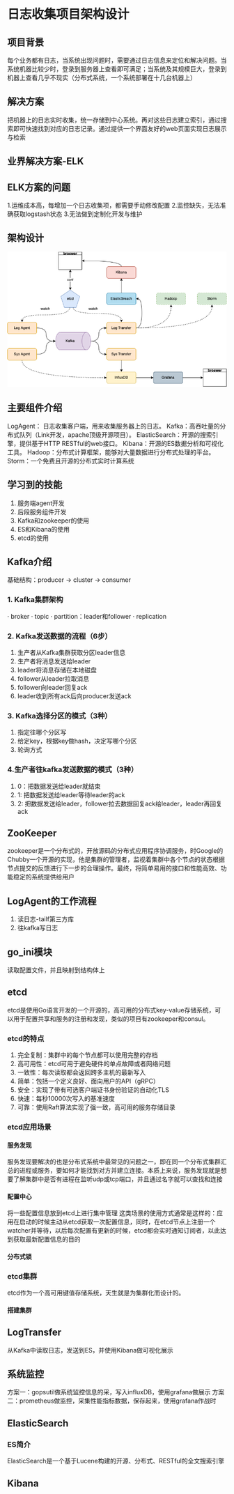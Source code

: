 # 日志收集项目架构设计

## 项目背景
每个业务都有日志，当系统出现问题时，需要通过日志信息来定位和解决问题。当系统机器比较少时，登录到服务器上查看即可满足；当系统及其规模巨大，登录到机器上查看几乎不现实（分布式系统，一个系统部署在十几台机器上）
## 解决方案
把机器上的日志实时收集，统一存储到中心系统。再对这些日志建立索引，通过搜索即可快速找到对应的日志记录。通过提供一个界面友好的web页面实现日志展示与检索
## 业界解决方案-ELK


## ELK方案的问题
1.运维成本高，每增加一个日志收集项，都需要手动修改配置
2.监控缺失，无法准确获取logstash状态
3.无法做到定制化开发与维护

## 架构设计
![架构设计](Resource/LogCollection架构设计.png)

## 主要组件介绍
LogAgent： 日志收集客户端，用来收集服务器上的日志。
Kafka：高吞吐量的分布式队列（Link开发，apache顶级开源项目）。
ElasticSearch：开源的搜索引擎，提供基于HTTP RESTful的web接口。
Kibana：开源的ES数据分析和可视化工具。
Hadoop：分布式计算框架，能够对大量数据进行分布式处理的平台。
Storm：一个免费且开源的分布式实时计算系统

## 学习到的技能
1. 服务端agent开发
2. 后段服务组件开发
3. Kafka和zookeeper的使用
4. ES和Kibana的使用
5. etcd的使用

## Kafka介绍
基础结构：producer -> cluster -> consumer
### 1. Kafka集群架构
· broker
· topic
· partition：leader和follower
· replication
### 2. Kafka发送数据的流程（6步）
1. 生产者从Kafka集群获取分区leader信息
2. 生产者将消息发送给leader
3. leader将消息存储在本地磁盘
4. follower从leader拉取消息
5. follower向leader回复ack
6. leader收到所有ack后向producer发送ack
### 3. Kafka选择分区的模式（3种）
1. 指定往哪个分区写
2. 给定key，根据key做hash，决定写哪个分区
3. 轮询方式
### 4.生产者往kafka发送数据的模式（3种）
1. 0：把数据发送给leader就结束
2. 1: 把数据发送给leader等待leader的ack
3. 2: 把数据发送给leader，follower拉去数据回复ack给leader，leader再回复ack
## ZooKeeper
zookeeper是一个分布式的，开放源码的分布式应用程序协调服务，时Google的Chubby一个开源的实现，他是集群的管理者，监视着集群中各个节点的状态根据节点提交的反馈进行下一步的合理操作。最终，将简单易用的接口和性能高效、功能稳定的系统提供给用户
## LogAgent的工作流程
1. 读日志-tailf第三方库
2. 往kafka写日志
## go_ini模块
读取配置文件，并且映射到结构体上

## etcd
etcd是使用Go语言开发的一个开源的，高可用的分布式key-value存储系统，可以用于配置共享和服务的注册和发现，类似的项目有zookeeper和consul。
### etcd的特点
1. 完全复制：集群中的每个节点都可以使用完整的存档
2. 高可用性：etcd可用于避免硬件的单点故障或者网络问题
3. 一致性：每次读取都会返回跨多主机的最新写入
4. 简单：包括一个定义良好、面向用户的API（gRPC）
5. 安全：实现了带有可选客户端证书身份验证的自动化TLS
6. 快速：每秒10000次写入的基准速度
7. 可靠：使用Raft算法实现了强一致，高可用的服务存储目录
### etcd应用场景
#### 服务发现
服务发现要解决的也是分布式系统中最常见的问题之一，即在同一个分布式集群汇总的进程或服务，要如何才能找到对方并建立连接。本质上来说，服务发现就是想要了解集群中是否有进程在监听udp或tcp端口，并且通过名字就可以查找和连接
#### 配置中心
将一些配置信息放到etcd上进行集中管理
这类场景的使用方式通常是这样的：应用在启动的时候主动从etcd获取一次配置信息，同时，在etcd节点上注册一个watcher并等待，以后每次配置有更新的时候，etcd都会实时通知订阅者，以此达到获取最新配置信息的目的
#### 分布式锁

### etcd集群
etcd作为一个高可用键值存储系统，天生就是为集群化而设计的。
#### 搭建集群

## LogTransfer
从Kafka中读取日志，发送到ES，并使用Kibana做可视化展示
## 系统监控
方案一：gopsutil做系统监控信息的采，写入influxDB，使用grafana做展示
方案二：prometheus做监控，采集性能指标数据，保存起来，使用grafana作战时
## ElasticSearch
### ES简介
ElasticSearch是一个基于Lucene构建的开源、分布式、RESTful的全文搜索引擎

## Kibana
